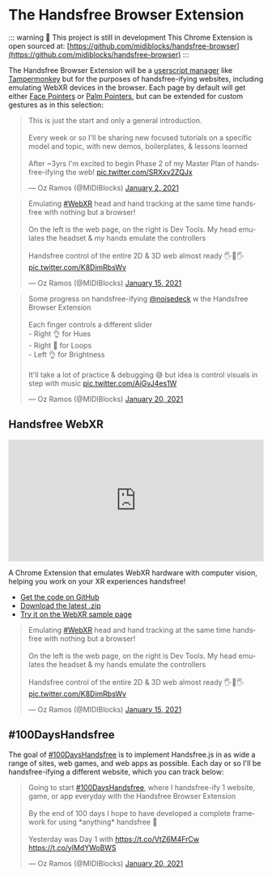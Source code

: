# The Handsfree Browser Extension

::: warning 🚨 This project is still in development
This Chrome Extension is open sourced at: [https://github.com/midiblocks/handsfree-browser](https://github.com/midiblocks/handsfree-browser)
:::

The Handsfree Browser Extension will be a [userscript manager](https://en.wikipedia.org/wiki/Userscript_manager) like [Tampermonkey](https://www.tampermonkey.net/) but for the purposes of handsfree-ifying websites, including emulating WebXR devices in the browser. Each page by default will get either [Face Pointers](/ref/plugin/facePointer/) or [Palm Pointers](/ref/plugin/palmPointers/), but can be extended for custom gestures as in this selection:

<div class="row align-top">
  <div class="col-6">
    <blockquote class="twitter-tweet" data-conversation="none"><p lang="en" dir="ltr">This is just the start and only a general introduction.<br><br>Every week or so I&#39;ll be sharing new focused tutorials on a specific model and topic, with new demos, boilerplates, &amp; lessons learned<br><br>After ~3yrs I&#39;m excited to begin Phase 2 of my Master Plan of handsfree-ifying the web! <a href="https://t.co/SRXxv2ZQJx">pic.twitter.com/SRXxv2ZQJx</a></p>&mdash; Oz Ramos (@MIDIBlocks) <a href="https://twitter.com/MIDIBlocks/status/1345438206074920962?ref_src=twsrc%5Etfw">January 2, 2021</a></blockquote>
  </div>
  <div class="col-6">
    <blockquote class="twitter-tweet"><p lang="en" dir="ltr">Emulating <a href="https://twitter.com/hashtag/WebXR?src=hash&amp;ref_src=twsrc%5Etfw">#WebXR</a> head and hand tracking at the same time handsfree with nothing but a browser!<br><br>On the left is the web page, on the right is Dev Tools. My head emulates the headset &amp; my hands emulate the controllers<br><br>Handsfree control of the entire 2D &amp; 3D web almost ready 🖐👀🖐 <a href="https://t.co/K8DimRbsWv">pic.twitter.com/K8DimRbsWv</a></p>&mdash; Oz Ramos (@MIDIBlocks) <a href="https://twitter.com/MIDIBlocks/status/1350202172193996801?ref_src=twsrc%5Etfw">January 15, 2021</a></blockquote>
  </div>
  <div class="col-6">
    <blockquote class="twitter-tweet"><p lang="en" dir="ltr">Some progress on handsfree-ifying <a href="https://twitter.com/noisedeck?ref_src=twsrc%5Etfw">@noisedeck</a> w the Handsfree Browser Extension<br><br>Each finger controls a different slider<br>- Right 👌 for Hues<br>- Right 🤘 for Loops<br>- Left 👌 for Brightness<br><br>It&#39;ll take a lot of practice &amp; debugging 😅 but idea is control visuals in step with music <a href="https://t.co/AjGvJ4es1W">pic.twitter.com/AjGvJ4es1W</a></p>&mdash; Oz Ramos (@MIDIBlocks) <a href="https://twitter.com/MIDIBlocks/status/1351783205142028290?ref_src=twsrc%5Etfw">January 20, 2021</a></blockquote>
  </div>
</div>

## Handsfree WebXR

<div class="row align-top">
  <div class="col-6">
    <Window>
      <iframe src="https://player.vimeo.com/video/494884542" width="100%" height="240" frameborder="0" allow="autoplay; fullscreen" allowfullscreen></iframe>
      <p>A Chrome Extension that emulates WebXR hardware with computer vision, helping you work on your XR experiences handsfree!</p>
      <ul>
        <li><a href="https://github.com/midiblocks/handsfree-webxr">Get the code on GitHub</a></li>
        <li><a href="https://github.com/MIDIBlocks/handsfree-webxr/archive/dev.zip">Download the latest .zip</a></li>
        <li><a href="https://immersive-web.github.io/webxr-samples/tests/pointer-painter.html">Try it on the WebXR sample page</a></li>
      </ul>
    </Window>
  </div>
  <div class="col-6">
    <blockquote class="twitter-tweet"><p lang="en" dir="ltr">Emulating <a href="https://twitter.com/hashtag/WebXR?src=hash&amp;ref_src=twsrc%5Etfw">#WebXR</a> head and hand tracking at the same time handsfree with nothing but a browser!<br><br>On the left is the web page, on the right is Dev Tools. My head emulates the headset &amp; my hands emulate the controllers<br><br>Handsfree control of the entire 2D &amp; 3D web almost ready 🖐👀🖐 <a href="https://t.co/K8DimRbsWv">pic.twitter.com/K8DimRbsWv</a></p>&mdash; Oz Ramos (@MIDIBlocks) <a href="https://twitter.com/MIDIBlocks/status/1350202172193996801?ref_src=twsrc%5Etfw">January 15, 2021</a></blockquote>
  </div>
</div>

## #100DaysHandsfree

The goal of [#100DaysHandsfree](https://twitter.com/hashtag/100DaysHandsfree) is to implement Handsfree.js in as wide a range of sites, web games, and web apps as possible. Each day or so I'll be handsfree-ifying a different website, which you can track below:

<div class="row align-top">
  <div class="col-6">
    <blockquote class="twitter-tweet"><p lang="en" dir="ltr">Going to start <a href="https://twitter.com/hashtag/100DaysHandsfree?src=hash&amp;ref_src=twsrc%5Etfw">#100DaysHandsfree</a>, where I handsfree-ify 1 website, game, or app everyday with the Handsfree Browser Extension<br><br>By the end of 100 days I hope to have developed a complete framework for using *anything* handsfree 🙌<br><br>Yesterday was Day 1 with <a href="https://t.co/VtZ6M4FrCw">https://t.co/VtZ6M4FrCw</a> <a href="https://t.co/ylMdYWoBWS">https://t.co/ylMdYWoBWS</a></p>&mdash; Oz Ramos (@MIDIBlocks) <a href="https://twitter.com/MIDIBlocks/status/1351987116335534080?ref_src=twsrc%5Etfw">January 20, 2021</a></blockquote>
  </div>
</div>

<script>
export default {
  mounted () {
    const $script = document.createElement('SCRIPT')
    $script.src = 'https://platform.twitter.com/widgets.js'
    document.body.appendChild($script)
  }
}
</script>